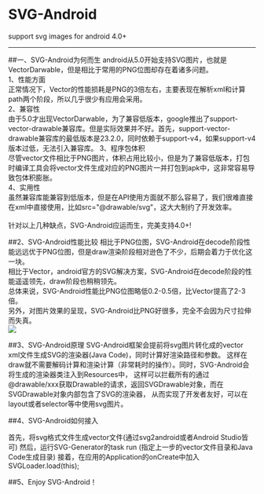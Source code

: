 # SVG-Android
support svg images for android 4.0+
___

##一、SVG-Android为何而生
android从5.0开始支持SVG图片，也就是VectorDarwable，但是相比于常用的PNG位图却存在着诸多问题。<br>
1、性能方面<br>
正常情况下，Vector的性能损耗是PNG的3倍左右，主要表现在解析xml和计算path两个阶段，所以几乎很少有应用会采用。<br>
2、兼容性<br>
由于5.0才出现VectorDarwable，为了兼容低版本，google推出了support-vector-drawable兼容库。但是实际效果并不好。首先，support-vector-drawable兼容库的最低版本是23.2.0，同时依赖于support-v4，如果support-v4版本过低，无法引入兼容库。
3、程序包体积<br>
尽管vector文件相比于PNG图片，体积占用比较小，但是为了兼容低版本，打包时编译工具会将vector文件生成对应的PNG图片一并打包到apk中，这非常容易导致包体积膨胀。<br>
4、实用性<br>
虽然兼容库能兼容到低版本，但是在API使用方面就不那么容易了，我们很难直接在xml中直接使用，比如src="@drawable/svg"，这大大制约了开发效率。<br><br>
针对以上几种缺点，SVG-Android应运而生，完美支持4.0+!

##2、SVG-Android性能比较
相比于PNG位图，SVG-Android在decode阶段性能远远优于PNG位图，但是draw渲染阶段相对逊色了不少，后期会着力于优化这一块。<br>
相比于Vector，android官方的SVG解决方案，SVG-Android在decode阶段的性能遥遥领先，draw阶段也稍稍领先。<br>
总体来说，SVG-Android性能比PNG位图略低0.2-0.5倍，比Vector提高了2-3倍。<br>
另外，对图片效果的呈现，SVG-Android比PNG好很多，完全不会因为尺寸拉伸而失真。<br>
![](https://github.com/MegatronKing/SVG-Android/blob/master/screenshots/performance-test.png)

##3、SVG-Android原理
SVG-Android框架会提前将svg图片转化成的vector xml文件生成SVG的渲染器(Java Code)，同时计算好渲染路径和参数。
这样在draw就不需要解码计算和渲染计算（非常耗时的操作）。同时，SVG-Android会将生成的渲染器类注入到Resources中，
这样可以拦截所有的通过@drawable/xxx获取Drawable的请求，返回SVGDrawable对象，而在SVGDrawable对象内部包含了SVG的渲染器，
从而实现了开发者友好，可以在layout或者selector等中使用svg图片。

##4、SVG-Android如何接入

首先，将svg格式文件生成vector文件(通过svg2android或者Android Studio皆可)
然后，运行SVG-Generator的task run (指定上一步的vector文件目录和Java Code生成目录)
接着，在应用的Application的onCreate中加入SVGLoader.load(this);

##5、Enjoy SVG-Android！


